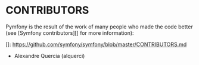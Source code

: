 CONTRIBUTORS
============

Pymfony is the result of the work of many people who made the code better
(see [Symfony contributors][] for more information):

[]: https://github.com/symfony/symfony/blob/master/CONTRIBUTORS.md

 - Alexandre Quercia (alquerci)
